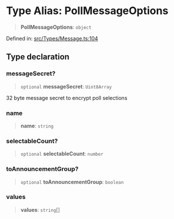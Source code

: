 # Type Alias: PollMessageOptions

> **PollMessageOptions**: `object`

Defined in: [src/Types/Message.ts:104](https://github.com/Fokusdotid/Baileys/blob/deec6cc75a88a82eaeedf16b76aa9218b2c772e3/src/Types/Message.ts#L104)

## Type declaration

### messageSecret?

> `optional` **messageSecret**: `Uint8Array`

32 byte message secret to encrypt poll selections

### name

> **name**: `string`

### selectableCount?

> `optional` **selectableCount**: `number`

### toAnnouncementGroup?

> `optional` **toAnnouncementGroup**: `boolean`

### values

> **values**: `string`[]

